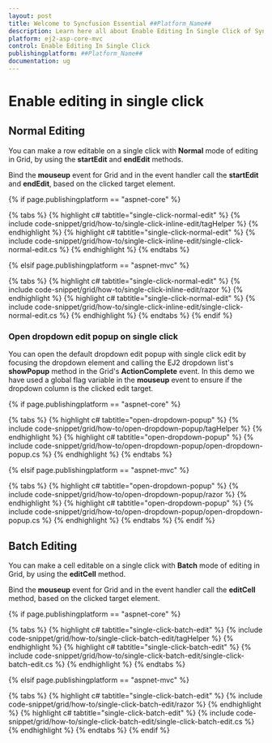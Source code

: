 ```yaml
---
layout: post
title: Welcome to Syncfusion Essential ##Platform_Name##
description: Learn here all about Enable Editing In Single Click of Syncfusion Essential ##Platform_Name## widgets based on HTML5 and jQuery.
platform: ej2-asp-core-mvc
control: Enable Editing In Single Click
publishingplatform: ##Platform_Name##
documentation: ug
---
```



# Enable editing in single click

## Normal Editing

You can make a row editable on a single click with **Normal** mode of editing in Grid, by using the **startEdit** and **endEdit** methods.

Bind the **mouseup** event for Grid and in the event handler call the **startEdit** and **endEdit**, based on the clicked target element.

{% if page.publishingplatform == "aspnet-core" %}

{% tabs %}
{% highlight c# tabtitle="single-click-normal-edit" %}
{% include code-snippet/grid/how-to/single-click-inline-edit/tagHelper %}
{% endhighlight %}
{% highlight c# tabtitle="single-click-normal-edit" %}
{% include code-snippet/grid/how-to/single-click-inline-edit/single-click-normal-edit.cs %}
{% endhighlight %}
{% endtabs %}

{% elsif page.publishingplatform == "aspnet-mvc" %}

{% tabs %}
{% highlight c# tabtitle="single-click-normal-edit" %}
{% include code-snippet/grid/how-to/single-click-inline-edit/razor %}
{% endhighlight %}
{% highlight c# tabtitle="single-click-normal-edit" %}
{% include code-snippet/grid/how-to/single-click-inline-edit/single-click-normal-edit.cs %}
{% endhighlight %}
{% endtabs %}
{% endif %}



### Open dropdown edit popup on single click

You can open the default dropdown edit popup with single click edit by focusing the dropdown element and calling the EJ2 dropdown list's **showPopup** method in the Grid's **ActionComplete** event. In this demo we have used a global flag variable in the **mouseup** event to ensure if the dropdown column is the clicked edit target.

{% if page.publishingplatform == "aspnet-core" %}

{% tabs %}
{% highlight c# tabtitle="open-dropdown-popup" %}
{% include code-snippet/grid/how-to/open-dropdown-popup/tagHelper %}
{% endhighlight %}
{% highlight c# tabtitle="open-dropdown-popup" %}
{% include code-snippet/grid/how-to/open-dropdown-popup/open-dropdown-popup.cs %}
{% endhighlight %}
{% endtabs %}

{% elsif page.publishingplatform == "aspnet-mvc" %}

{% tabs %}
{% highlight c# tabtitle="open-dropdown-popup" %}
{% include code-snippet/grid/how-to/open-dropdown-popup/razor %}
{% endhighlight %}
{% highlight c# tabtitle="open-dropdown-popup" %}
{% include code-snippet/grid/how-to/open-dropdown-popup/open-dropdown-popup.cs %}
{% endhighlight %}
{% endtabs %}
{% endif %}



## Batch Editing

You can make a cell editable on a single click with **Batch** mode of editing in Grid, by using the **editCell** method.

Bind the **mouseup** event for Grid and in the event handler call the **editCell** method, based on the clicked target element.

{% if page.publishingplatform == "aspnet-core" %}

{% tabs %}
{% highlight c# tabtitle="single-click-batch-edit" %}
{% include code-snippet/grid/how-to/single-click-batch-edit/tagHelper %}
{% endhighlight %}
{% highlight c# tabtitle="single-click-batch-edit" %}
{% include code-snippet/grid/how-to/single-click-batch-edit/single-click-batch-edit.cs %}
{% endhighlight %}
{% endtabs %}

{% elsif page.publishingplatform == "aspnet-mvc" %}

{% tabs %}
{% highlight c# tabtitle="single-click-batch-edit" %}
{% include code-snippet/grid/how-to/single-click-batch-edit/razor %}
{% endhighlight %}
{% highlight c# tabtitle="single-click-batch-edit" %}
{% include code-snippet/grid/how-to/single-click-batch-edit/single-click-batch-edit.cs %}
{% endhighlight %}
{% endtabs %}
{% endif %}


